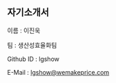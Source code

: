 자기소개서
--------------------
이름 : 이진욱 

팀 : 생산성효율화팀
 
Github ID : lgshow

E-Mail : lgshow@wemakeprice.com
